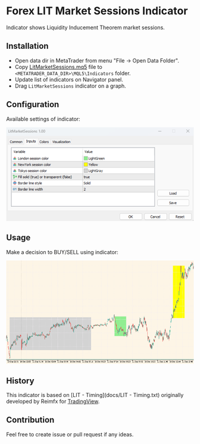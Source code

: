 # Forex LIT Market Sessions Indicator
Indicator shows Liquidity Inducement Theorem market sessions.

## Installation
- Open data dir in MetaTrader from menu "File -> Open Data Folder".
- Copy [LitMarketSessions.mq5](MQL5/Indicators/LitMarketSessions.mq5) file to `<METATRADER_DATA_DIR>\MQL5\Indicators` folder.
- Update list of indicators on Navigator panel.
- Drag `LitMarketSessions` indicator on a graph.

## Configuration
Available settings of indicator:

![docs](docs/LitMarketSessions_config.png)

## Usage
Make a decision to BUY/SELL using indicator:

![docs](docs/LitMarketSessions_view.png)

## History
This indicator is based on [LIT - Timing](docs/LIT - Timing.txt) 
originally developed by Reimfx for [TradingView](https://www.tradingview.com/script/vukoCtAk/).

## Contribution
Feel free to create issue or pull request if any ideas.
